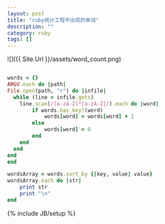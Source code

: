 ```yaml
---
layout: post
title: "ruby统计工程中出现的单词"
description: ""
category: ruby
tags: []
---
```


![]({{ Site.Url }}/assets/word_count.png)


```ruby

words = {}
ARGV.each do |path|
File.open(path, "r") do |infile|
  while (line = infile.gets)
    line.scan(/[a-zA-Z]*[a-zA-Z]/).each do |word|
    	if words.has_key?(word)
	    	words[word] = words[word] + 1
	    else
	    	words[word] = 0
	    end
    end
  end
end
end

wordsArray = words.sort_by {|key, value| value}
wordsArray.each do |str|
	print str
	print "\n"
end

```


{% include JB/setup %}

